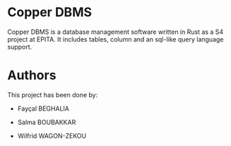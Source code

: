 # Copper DBMS

Copper DBMS is a database management software written in Rust as a S4 project at EPITA. It includes tables, column and an sql-like query language support.

# Authors

This project has been done by:

* Fayçal BEGHALIA

* Salma BOUBAKKAR

* Wilfrid WAGON-ZEKOU

